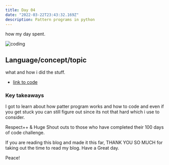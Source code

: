 ```yaml
---
title: Day 04
date: "2022-03-22T23:43:32.169Z"
description: Pattern programs in python
---
```


how my day spent.

![coding](./webdev.png)

## Language/concept/topic

what and how i did the stuff.

- [link to code](https://github.com/jay-2000/lip.py/tree/main/pattern)

### Key takeaways

I got to learn about how patter program works and how to code and even if you get stuck you can still figure out since its not that hard which i use to consider.




Respect++ & Huge Shout outs to those who have completed their 100 days of code challenge.

If you are reading this blog and made it this far, THANK YOU SO MUCH for taking out the time to read my blog. Have a Great day.

Peace!